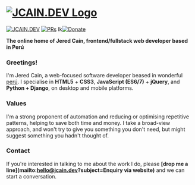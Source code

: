 # [![JCAIN.DEV Logo](https://cdn.pixabay.com/photo/2017/04/02/23/24/machu-picchu-2197157_960_720.jpg)](http://jcain.dev)

[![JCAIN.DEV](https://img.shields.io/badge/jcain.dev-+-FFE70B.svg?style=flat-square)](http://jcain.dev)
[![PRs](https://github.com/simple-icons/simple-icons/blob/develop/icons/bitcoin.svg?style=flat-square&colorB=31a88b&label=Pull%20Requests)](https://github.com/js-org/js.org/pulls?q=is%3Apr+is%3Aclosed+label%3Aadd)
lk[![Donate](https://img.shields.io/badge/Donate-for_registrar_fees-blue.svg?style=flat-square&logo=paypal)](https://www.paypal.com/cgi-bin/webscr?cmd=_s-xclick&hosted_button_id=RPBWBDBKW62AC)

**The online home of Jered Cain, frontend/fullstack web developer based in Perú**

### Greetings!
I'm Jered Cain, a web-focused software developer beased in wonderful [perú](https://en.wikipedia.org/wiki/Peru). I specialise in **HTML5** + **CSS3**, **JavaScript (ES6/7)** + **jQuery**, and **Python + Django**, on desktop and mobile platforms.

### Values
I'm a strong proponent of automation and reducing or optimising repetitive patterns, helping to save both time and money. I take a broad-view approach, and won't try to give you something you don't need, but might suggest something you hadn't thought of.
 

### Contact
If you're interested in talking to me about the work I do, please **[drop me a line](mailto:hello@jcain.dev?subject=Enquiry via website)** and we can start a conversation.
